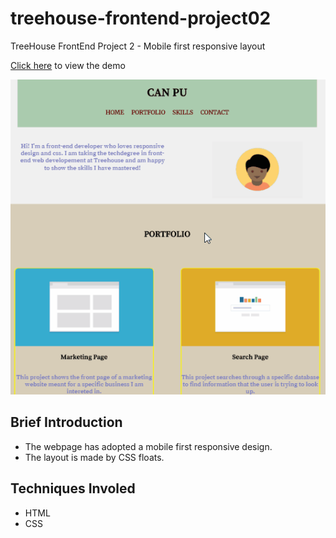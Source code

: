 # treehouse-frontend-project02
TreeHouse FrontEnd Project 2 - Mobile first responsive layout

[Click here](https://canpu.github.io/treehouse-frontend-project02/) to view the demo

![](images/project-02.gif)

## Brief Introduction

* The webpage has adopted a mobile first responsive design.
* The layout is made by CSS floats.

## Techniques Involed

* HTML
* CSS


